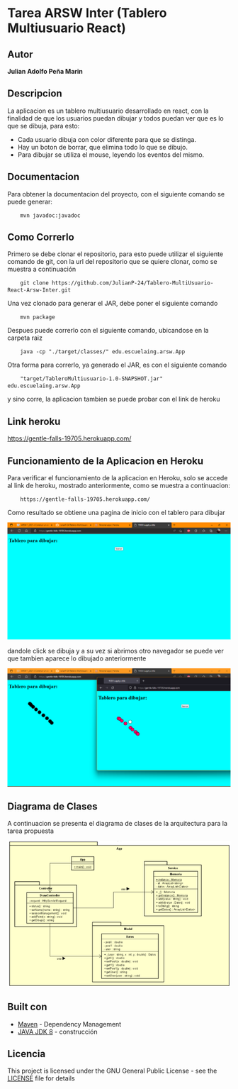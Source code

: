 # Tarea ARSW Inter (Tablero Multiusuario React)

## Autor
**Julian Adolfo Peña Marin**

## Descripcion
La aplicacion es un tablero multiusuario desarrollado en react, con la finalidad de que los usuarios puedan dibujar y todos puedan ver que es lo que se dibuja, para esto:

 * Cada usuario dibuja con color diferente para que se distinga.
 * Hay un boton de borrar, que elimina todo lo que se dibujo.
 * Para dibujar se utiliza el mouse, leyendo los eventos del mismo.

## Documentacion
Para obtener la documentacion del proyecto, con el siguiente comando se puede generar:

```
    mvn javadoc:javadoc
```

## Como Correrlo
Primero se debe clonar el repositorio, para esto puede utilizar el siguiente comando de git, con la url del repositorio que se quiere clonar, como se muestra a continuación

```
    git clone https://github.com/JulianP-24/Tablero-MultiUsuario-React-Arsw-Inter.git
```

Una vez clonado para generar el JAR, debe poner el siguiente comando

```
    mvn package
```

Despues puede correrlo con el siguiente comando, ubicandose en la carpeta raiz
```
    java -cp "./target/classes/" edu.escuelaing.arsw.App  
```

Otra forma para correrlo, ya generado el JAR, es con el siguiente comando

```
    "target/TableroMultiusuario-1.0-SNAPSHOT.jar" edu.escuelaing.arsw.App
```
y sino corre, la aplicacion tambien se puede probar con el link de heroku

## Link heroku

https://gentle-falls-19705.herokuapp.com/

## Funcionamiento de la Aplicacion en Heroku

Para verificar el funcionamiento de la aplicacion en Heroku, solo se accede al link de heroku, mostrado anteriormente, como se muestra a continuacion:

```
    https://gentle-falls-19705.herokuapp.com/
```

Como resultado se obtiene una pagina de inicio con el tablero para dibujar

![](img/img1.png)

dandole click se dibuja y a su vez si abrimos otro navegador se puede ver que tambien aparece lo dibujado anteriormente

![](img/img2.png)


## Diagrama de Clases
A continuacion se presenta el diagrama de clases de la arquitectura para la tarea propuesta

![](img/diagramaClases.png)


## Built con

* [Maven](https://maven.apache.org/) - Dependency Management
* [JAVA JDK 8](http://www.oracle.com/technetwork/java/javase/overview/index.html) - construcción


## Licencia

This project is licensed under the GNU General Public License - see the [LICENSE](LICENSE) file for details

